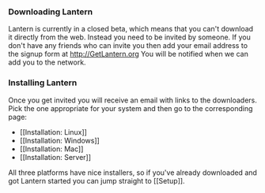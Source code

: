 ### Downloading Lantern

Lantern is currently in a closed beta, which means that you can't download it directly from the web. Instead you need to be invited by someone. If you don't have any friends who can invite you then add your email address to the signup form at http://GetLantern.org You will be notified when we can add you to the network.

### Installing Lantern

Once you get invited you will receive an email with links to the downloaders. Pick the one appropriate for your system and then go to the corresponding page:

* [[Installation: Linux]]
* [[Installation: Windows]]
* [[Installation: Mac]]
* [[Installation: Server]]

All three platforms have nice installers, so if you've already downloaded and got Lantern started you can jump straight to [[Setup]].